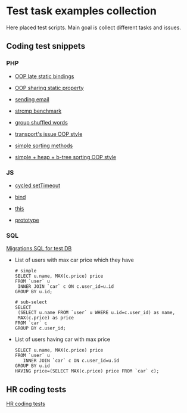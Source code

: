# Test task examples collection

Here placed test scripts. Main goal is collect different tasks and issues. 


## Coding test snippets

### PHP 

- [OOP late static bindings](php/oop_class_late_static_bindings.php)

- [OOP sharing static property](php/oop_sharing_static_property.php)

- [sending email](php/email.php)

- [strcmp benchmark](php/strcmp_benchmark.php)

- [group shuffled words](php/words.php)

- [transport's issue OOP style](php/transport_oop.php)

- [simple sorting methods](php/sorting.php)

- [simple + heap + b-tree sorting OOP style](php/sorting_oop.php)

### JS

 - [cycled setTimeout](js/settimeout.js)
 
 - [bind](js/bind.js)
 
 - [this](js/this.js)
 
 - [prototype](js/prototype.js)

### SQL

[Migrations SQL for test DB](sql/test_db.sql)
 
 - List of users with max car price which they have
 
     ```mysql
    # simple
    SELECT u.name, MAX(c.price) price
    FROM `user` u
      INNER JOIN `car` c ON c.user_id=u.id
    GROUP BY u.id;
    
    # sub-select
    SELECT
      (SELECT u.name FROM `user` u WHERE u.id=c.user_id) as name,
      MAX(c.price) as price
    FROM `car` c
    GROUP BY c.user_id;
    ```

 - List of users having car with max price
 
    ```mysql
    SELECT u.name, MAX(c.price) price
    FROM `user` u
       INNER JOIN `car` c ON c.user_id=u.id
    GROUP BY u.id
    HAVING price=(SELECT MAX(c.price) price FROM `car` c);
    ```


## HR coding tests

[HR coding tests](hr/README.md)

